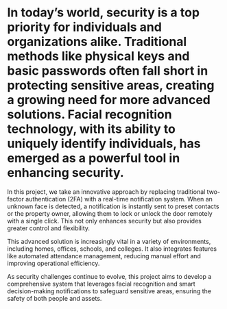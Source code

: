# In today’s world, security is a top priority for individuals and organizations alike. Traditional methods like physical keys and basic passwords often fall short in protecting sensitive areas, creating a growing need for more advanced solutions. Facial recognition technology, with its ability to uniquely identify individuals, has emerged as a powerful tool in enhancing security. 

In this project, we take an innovative approach by replacing traditional two-factor authentication (2FA) with a real-time notification system. When an unknown face is detected, a notification is instantly sent to preset contacts or the property owner, allowing them to lock or unlock the door remotely with a single click. This not only enhances security but also provides greater control and flexibility.

This advanced solution is increasingly vital in a variety of environments, including homes, offices, schools, and colleges. It also integrates features like automated attendance management, reducing manual effort and improving operational efficiency.

As security challenges continue to evolve, this project aims to develop a comprehensive system that leverages facial recognition and smart decision-making notifications to safeguard sensitive areas, ensuring the safety of both people and assets.

<br>

